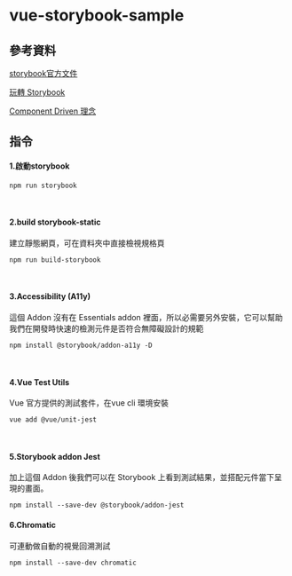 # vue-storybook-sample


## 參考資料

[storybook官方文件](https://storybook.js.org/docs/vue/get-started/install)

[玩轉 Storybook](https://ithelp.ithome.com.tw/articles/10237430)

[Component Driven 理念](https://www.componentdriven.org/)


## 指令

#### 1.啟動storybook

```
npm run storybook
```
&nbsp;
#### 2.build storybook-static
建立靜態網頁，可在資料夾中直接檢視規格頁 

```
npm run build-storybook
```
&nbsp;
#### 3.Accessibility (A11y)
這個 Addon 沒有在 Essentials addon 裡面，所以必需要另外安裝，它可以幫助我們在開發時快速的檢測元件是否符合無障礙設計的規範

```
npm install @storybook/addon-a11y -D
```
&nbsp;
#### 4.Vue Test Utils
Vue 官方提供的測試套件，在vue cli 環境安裝
```
vue add @vue/unit-jest
```
&nbsp;
#### 5.Storybook addon Jest
加上這個 Addon 後我們可以在 Storybook 上看到測試結果，並搭配元件當下呈現的畫面。
```
npm install --save-dev @storybook/addon-jest
```

#### 6.Chromatic
可連動做自動的視覺回溯測試 
```
npm install --save-dev chromatic
```

